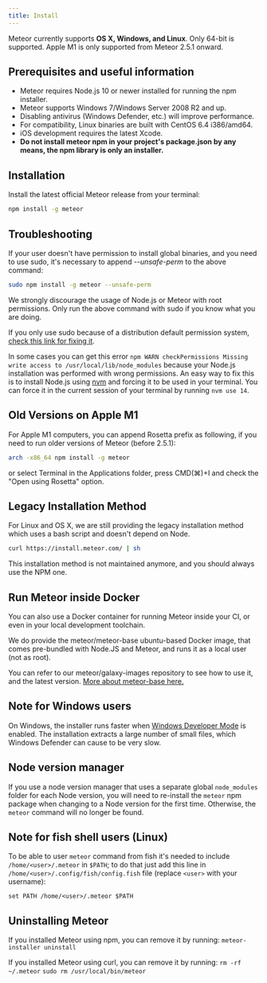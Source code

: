 ```yaml
---
title: Install
---
```

Meteor currently supports **OS X, Windows, and Linux**. Only 64-bit is supported.
Apple M1 is only supported from Meteor 2.5.1 onward.

<h2 id="prereqs">Prerequisites and useful information</h2>

- Meteor requires Node.js 10 or newer installed for running the npm installer.
- Meteor supports Windows 7/Windows Server 2008 R2 and up.
- Disabling antivirus (Windows Defender, etc.) will improve performance.
- For compatibility, Linux binaries are built with CentOS 6.4 i386/amd64.
- iOS development requires the latest Xcode.
- **Do not install meteor npm in your project's package.json by any means, the npm library is only an installer.**

<h2 id="installation">Installation</h2>

Install the latest official Meteor release from your terminal:

```bash
npm install -g meteor
```


<h2 id="troubleshooting">Troubleshooting</h2>

If your user doesn't have permission to install global binaries, and you need to use sudo, it's necessary to append *--unsafe-perm* to the above command:

```bash
sudo npm install -g meteor --unsafe-perm
```

We strongly discourage the usage of Node.js or Meteor with root permissions.
Only run the above command with sudo if you know what you are doing.

If you only use sudo because of a distribution default permission system, [check this link for fixing it](https://docs.npmjs.com/resolving-eacces-permissions-errors-when-installing-packages-globally).

In some cases you can get this error `npm WARN checkPermissions Missing write access to /usr/local/lib/node_modules` because your Node.js installation was performed with wrong permissions. An easy way to fix this is to install Node.js using [nvm](https://github.com/nvm-sh/nvm) and forcing it to be used in your terminal. You can force it in the current session of your terminal by running `nvm use 14`.

<h2 id="old-versions-m1">Old Versions on Apple M1</h2>

For Apple M1 computers, you can append Rosetta prefix as following, if you need to run older versions of Meteor (before 2.5.1):

```bash
arch -x86_64 npm install -g meteor
```

or select Terminal in the Applications folder, press CMD(⌘)+I and check the "Open using Rosetta" option.

<h2 id="legacy-install">Legacy Installation Method</h2>

For Linux and OS X, we are still providing the legacy installation method which uses a bash script and doesn't depend on Node.

```bash
curl https://install.meteor.com/ | sh
```

This installation method is not maintained anymore, and you should always use the NPM one.

<h2 id="meteor-docker">Run Meteor inside Docker</h2>

You can also use a Docker container for running Meteor inside your CI, or even in your local development toolchain.

We do provide the meteor/meteor-base ubuntu-based Docker image, that comes pre-bundled with Node.JS and Meteor, and runs it as a local user (not as root).

You can refer to our meteor/galaxy-images repository to see how to use it, and the latest version. [More about meteor-base here.](https://github.com/meteor/galaxy-images/blob/master/meteor-base/README.md)


<h2 id="windows">Note for Windows users</h2>

On Windows, the installer runs faster when [Windows Developer Mode](https://docs.microsoft.com/en-us/windows/apps/get-started/enable-your-device-for-development) is enabled. The installation extracts a large number of small files, which Windows Defender can cause to be very slow.


<h2 id="nvm">Node version manager</h2>

If you use a node version manager that uses a separate global `node_modules` folder for each Node version, you will need to re-install the `meteor` npm package when changing to a Node version for the first time. Otherwise, the `meteor` command will no longer be found.

<h2 id="fish-shell">Note for fish shell users (Linux)</h2>

To be able to user `meteor` command from fish it's needed to include `/home/<user>/.meteor` in `$PATH`; to do that just add this line in `/home/<user>/.config/fish/config.fish` file (replace `<user>` with your username):

`set PATH /home/<user>/.meteor $PATH`

<h2 id="uninstall">Uninstalling Meteor</h2>

If you installed Meteor using npm, you can remove it by running:
`meteor-installer uninstall`

If you installed Meteor using curl, you can remove it by running:
`rm -rf ~/.meteor`
`sudo rm /usr/local/bin/meteor` 

